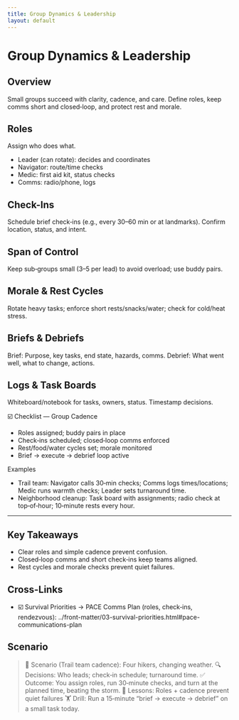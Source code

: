 ```yaml
---
title: Group Dynamics & Leadership
layout: default
---
```


# Group Dynamics & Leadership

## Overview
Small groups succeed with clarity, cadence, and care. Define roles, keep comms short and closed‑loop, and protect rest and morale.

## Roles
Assign who does what.

- Leader (can rotate): decides and coordinates
- Navigator: route/time checks
- Medic: first aid kit, status checks
- Comms: radio/phone, logs

## Check-Ins
Schedule brief check‑ins (e.g., every 30–60 min or at landmarks). Confirm location, status, and intent.

## Span of Control
Keep sub‑groups small (3–5 per lead) to avoid overload; use buddy pairs.

## Morale & Rest Cycles
Rotate heavy tasks; enforce short rests/snacks/water; check for cold/heat stress.

## Briefs & Debriefs
Brief: Purpose, key tasks, end state, hazards, comms. Debrief: What went well, what to change, actions.

## Logs & Task Boards
Whiteboard/notebook for tasks, owners, status. Timestamp decisions.

☑️ Checklist — Group Cadence
- Roles assigned; buddy pairs in place
- Check‑ins scheduled; closed‑loop comms enforced
- Rest/food/water cycles set; morale monitored
- Brief → execute → debrief loop active

Examples
- Trail team: Navigator calls 30‑min checks; Comms logs times/locations; Medic runs warmth checks; Leader sets turnaround time.
- Neighborhood cleanup: Task board with assignments; radio check at top‑of‑hour; 10‑minute rests every hour.

---

## Key Takeaways
- Clear roles and simple cadence prevent confusion.
- Closed‑loop comms and short check‑ins keep teams aligned.
- Rest cycles and morale checks prevent quiet failures.

## Cross-Links
- ☑️ Survival Priorities → PACE Comms Plan (roles, check‑ins, rendezvous): ../front-matter/03-survival-priorities.html#pace-communications-plan

## Scenario

> 🧭 Scenario (Trail team cadence): Four hikers, changing weather.
> 🔍 Decisions: Who leads; check‑in schedule; turnaround time.
> ✅ Outcome: You assign roles, run 30‑minute checks, and turn at the planned time, beating the storm.
> 🧠 Lessons: Roles + cadence prevent quiet failures
> 🏋️ Drill: Run a 15‑minute “brief → execute → debrief” on a small task today.
